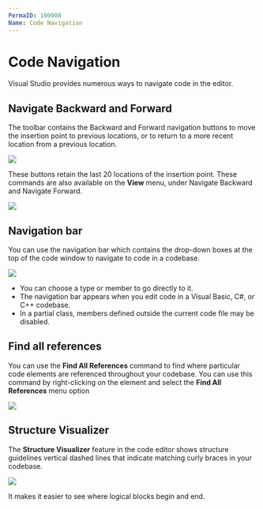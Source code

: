 ```yaml
---
PermaID: 100008
Name: Code Navigation
---
```


# Code Navigation

Visual Studio provides numerous ways to navigate code in the editor. 

## Navigate Backward and Forward

The toolbar contains the Backward and Forward navigation buttons to move the insertion point to previous locations, or to return to a more recent location from a previous location. 

<img src="https://raw.githubusercontent.com/zzzprojects/learn-orm/master/tutorials/visual-studio/images/code-navigation-1.png">

These buttons retain the last 20 locations of the insertion point. These commands are also available on the **View** menu, under Navigate Backward and Navigate Forward.

<img src="https://raw.githubusercontent.com/zzzprojects/learn-orm/master/tutorials/visual-studio/images/code-navigation-2.png">

## Navigation bar

You can use the navigation bar which contains the drop-down boxes at the top of the code window to navigate to code in a codebase. 

<img src="https://raw.githubusercontent.com/zzzprojects/learn-orm/master/tutorials/visual-studio/images/code-navigation-3.png">

 - You can choose a type or member to go directly to it. 
 - The navigation bar appears when you edit code in a Visual Basic, C#, or C++ codebase. 
 - In a partial class, members defined outside the current code file may be disabled.

## Find all references

You can use the **Find All References** command to find where particular code elements are referenced throughout your codebase. You can use this command by right-clicking on the element and select the **Find All References** menu option

<img src="https://raw.githubusercontent.com/zzzprojects/learn-orm/master/tutorials/visual-studio/images/code-navigation-4.png">

## Structure Visualizer

The **Structure Visualizer** feature in the code editor shows structure guidelines vertical dashed lines that indicate matching curly braces in your codebase. 

<img src="https://raw.githubusercontent.com/zzzprojects/learn-orm/master/tutorials/visual-studio/images/code-navigation-5.png">

It makes it easier to see where logical blocks begin and end.
